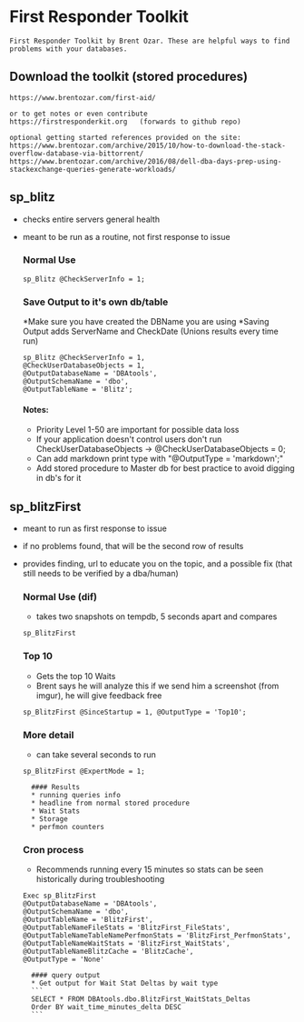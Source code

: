 # First Responder Toolkit

    First Responder Toolkit by Brent Ozar. These are helpful ways to find problems with your databases.
    
## Download the toolkit (stored procedures)

    https://www.brentozar.com/first-aid/
    
    or to get notes or even contribute
    https://firstresponderkit.org   (forwards to github repo)
    
    optional getting started references provided on the site:
    https://www.brentozar.com/archive/2015/10/how-to-download-the-stack-overflow-database-via-bittorrent/
    https://www.brentozar.com/archive/2016/08/dell-dba-days-prep-using-stackexchange-queries-generate-workloads/
    
## sp_blitz

* checks entire servers general health
* meant to be run as a routine, not first response to issue

    ### Normal Use
    ```
    sp_Blitz @CheckServerInfo = 1;
    ```
    
    ### Save Output to it's own db/table
    *Make sure you have created the DBName you are using
    *Saving Output adds ServerName and CheckDate (Unions results every time run)
    
    ```
    sp_Blitz @CheckServerInfo = 1,
    @CheckUserDatabaseObjects = 1,
    @OutputDatabaseName = 'DBAtools',
    @OutputSchemaName = 'dbo',
    @OutputTableName = 'Blitz';
    ```
    
    
    #### Notes: 
    * Priority Level 1-50 are important for possible data loss
    * If your application doesn't control users don't run CheckUserDatabaseObjects -> @CheckUserDatabaseObjects = 0;
    * Can add markdown print type with "@OutputType = 'markdown';"
    * Add stored procedure to Master db for best practice to avoid digging in db's for it
    
## sp_blitzFirst

* meant to run as first response to issue
* if no problems found, that will be the second row of results
* provides finding, url to educate you on the topic, and a possible fix (that still needs to be verified by a dba/human)

    ### Normal Use (dif)
    * takes two snapshots on tempdb, 5 seconds apart and compares
    ```
    sp_BlitzFirst
    ```
    
    ### Top 10
    * Gets the top 10 Waits
    * Brent says he will analyze this if we send him a screenshot (from imgur), he will give feedback free
    
    ```
    sp_BlitzFirst @SinceStartup = 1, @OutputType = 'Top10';
    ```
    
    
        
    ### More detail
    * can take several seconds to run
    ```
    sp_BlitzFirst @ExpertMode = 1;
    ```
        #### Results
        * running queries info
        * headline from normal stored procedure
        * Wait Stats
        * Storage
        * perfmon counters
        
    ### Cron process
    
    * Recommends running every 15 minutes so stats can be seen historically during troubleshooting
    
    
    ```
    Exec sp_BlitzFirst
	@OutputDatabaseName = 'DBAtools',
	@OutputSchemaName = 'dbo',
	@OutputTableName = 'BlitzFirst',
	@OutputTableNameFileStats = 'BlitzFirst_FileStats',
	@OutputTableNameTableNamePerfmonStats = 'BlitzFirst_PerfmonStats',
	@OutputTableNameWaitStats = 'BlitzFirst_WaitStats',
	@OutputTableNameBlitzCache = 'BlitzCache',
	@OutputType = 'None'
    ```
    
        #### query output
        * Get output for Wait Stat Deltas by wait type
        ```
        SELECT * FROM DBAtools.dbo.BlitzFirst_WaitStats_Deltas
        Order BY wait_time_minutes_delta DESC
        ```
    
